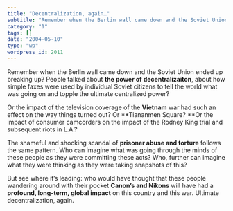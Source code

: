 ```yaml
---
title: "Decentralization, again…"
subtitle: "Remember when the Berlin wall came down and the Soviet Union ended up breaking up? People talked abo..."
category: "1"
tags: []
date: "2004-05-10"
type: "wp"
wordpress_id: 2011
---
```

Remember when the Berlin wall came down and the Soviet Union ended up breaking up? People talked about **the power of decentralizaiton**, about how simple faxes were used by individual Soviet citizens to tell the world what was going on and topple the ultimate centralized power?

Or the impact of the television coverage of the **Vietnam** war had such an effect on the way things turned out? Or **Tiananmen Square? **Or the impact of consumer camcorders on the impact of the Rodney King trial and subsequent riots in L.A.?

The shameful and shocking scandal of **prisoner abuse and torture** follows the same pattern. Who can imagine what was going through the minds of these people as they were committing these acts? Who, further can imagine what they were thinking as they were taking snapshots of this?

But see where it’s leading: who would have thought that these people wandering around with their pocket **Canon’s and Nikons** will have had a **profound, long-term, global impact** on this country and this war. Ultimate decentralization, again.